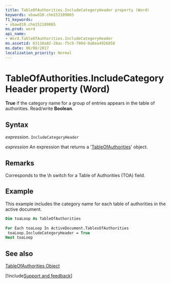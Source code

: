 ```yaml
---
title: TableOfAuthorities.IncludeCategoryHeader property (Word)
keywords: vbawd10.chm152109065
f1_keywords:
- vbawd10.chm152109065
ms.prod: word
api_name:
- Word.TableOfAuthorities.IncludeCategoryHeader
ms.assetid: 63118a82-28ac-f5c9-790d-0a8ea4926858
ms.date: 06/08/2017
localization_priority: Normal
---
```



# TableOfAuthorities.IncludeCategoryHeader property (Word)

 **True** if the category name for a group of entries appears in the table of authorities. Read/write **Boolean**.


## Syntax

_expression_. `IncludeCategoryHeader`

 _expression_ An expression that returns a '[TableOfAuthorities](Word.TableOfAuthorities.md)' object.


## Remarks

Corresponds to the \h switch for a Table of Authorities (TOA) field.


## Example

This example includes the category name for each table of authorities in the active document.


```vb
Dim toaLoop As TableOfAuthorities 
 
For Each toaLoop In ActiveDocument.TablesOfAuthorities 
 toaLoop.IncludeCategoryHeader = True 
Next toaLoop
```


## See also


[TableOfAuthorities Object](Word.TableOfAuthorities.md)

[!include[Support and feedback](~/includes/feedback-boilerplate.md)]